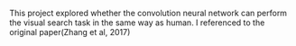This project explored whether the convolution neural network can perform the visual search task in the same way as human. 
I referenced to the original paper(Zhang et al, 2017) 
